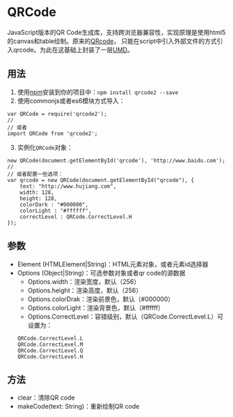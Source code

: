 # QRCode
JavaScript版本的QR Code生成库，支持跨浏览器兼容性，实现原理是使用html5的canvas和table绘制。原来的[QRcode](https://github.com/davidshimjs/qrcodejs)，
只能在script中引入外部文件的方式引入qrcode。为此在这基础上封装了一层[UMD](https://github.com/umdjs/umd)。

## 用法

1. 使用[npm](https://docs.npmjs.com)安装到你的项目中：`npm install qrcode2 --save`
2. 使用commonjs或者es6模块方式导入：
````
var QRCode = require('qrcode2');
//
// 或者
import QRCode from 'qrcode2';
````

3. 实例化`QRCode`对象：
````
new QRCode(document.getElementById('qrcode'), 'http://www.baidu.com');
//
// 或者配置一些选项：
var qrcode = new QRCode(document.getElementById("qrcode"), {
    text: "http://www.hujiang.com",
    width: 128,
    height: 128,
    colorDark : "#000000",
    colorLight : "#ffffff",
    correctLevel : QRCode.CorrectLevel.H
});
````

## 参数

* Element (HTMLElement|String)：HTML元素对象，或者元素id选择器
* Options (Object|String)：可选参数对象或者qr code的源数据
    * Options.width：渲染宽度，默认（256）
    * Options.height：渲染高度，默认（256）
    * Options.colorDrak：渲染前景色，默认（#000000）
    * Options.colorLight：渲染背景色，默认（#ffffff）
    * Options.CorrectLevel：容错级别，默认（QRCode.CorrectLevel.L）可设置为：
    ````
    QRCode.CorrectLevel.L
    QRCode.CorrectLevel.M
    QRCode.CorrectLevel.Q
    QRCode.CorrectLevel.H
    ````

## 方法

* clear：清除QR code
* makeCode(text: String)：重新绘制QR code
